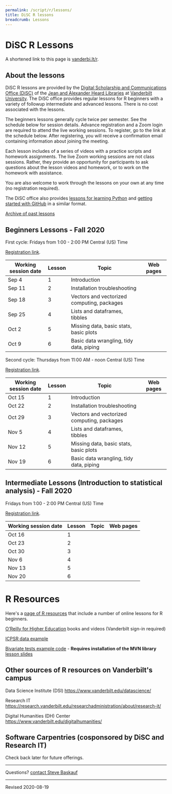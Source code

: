 ```yaml
---
permalink: /script/r/lessons/
title: DiSC R lessons
breadcrumb: Lessons
---
```


# DiSC R Lessons

A shortened link to this page is [vanderbi.lt/r](http://vanderbi.lt/r).

## About the lessons

DiSC R lessons are provided by the [Digital Scholarship and Communications Office (DiSC)](https://www.library.vanderbilt.edu/scholarly/) of the [Jean and Alexander Heard Libraries](https://www.library.vanderbilt.edu/) at [Vanderbilt University](https://www.vanderbilt.edu/).  The DiSC office provides regular lessons for R beginners with a variety of followup intermediate and advanced lessons.  There is no cost associated with the lessons.

The beginners lessons generally cycle twice per semester.  See the schedule below for session details.  Advance registration and a Zoom login are required to attend the live working sessions. To register, go to the link at the schedule below. After registering, you will receive a confirmation email containing information about joining the meeting.

Each lesson includes of a series of videos with a practice scripts and homework assignments. The live Zoom working sessions are not class sessions. Rather, they provide an opportunity for participants to ask questions about the lesson videos and homework, or to work on the homework with assistance. 

You are also welcome to work through the lessons on your own at any time (no registration required).

The DiSC office also provides [lessons for learning Python](http://vanderbi.lt/py) and [getting started with GitHub](http://vanderbi.lt/github) in a similar format.

[Archive of past lessons](../archive/)


## Beginners Lessons - Fall 2020

First cycle: Fridays from 1:00 - 2:00 PM Central (US) Time

[Registration link](https://vanderbilt.zoom.us/meeting/register/tJwpc-6prjgrHd3M1Fps39PDg4Z8YpBWUYME). 

| Working session date | Lesson | Topic | Web pages |
|---|---|---|---|
| Sep 4 | 1 | Introduction |  |
| Sep 11 | 2 | Installation troubleshooting |  |
| Sep 18 | 3 | Vectors and vectorized computing, packages |  |
| Sep 25 | 4 | Lists and dataframes, tibbles |  |
| Oct 2 | 5 | Missing data, basic stats, basic plots |  |
| Oct 9 | 6 | Basic data wrangling, tidy data, piping |  |

Second cycle: Thursdays from 11:00 AM - noon Central (US) Time

[Registration link](https://vanderbilt.zoom.us/meeting/register/tJYodOqoqDwiH9JZ09_9-U2u8qyt75Am5Uwc). 

| Working session date | Lesson | Topic | Web pages |
|---|---|---|---|
| Oct 15 | 1 | Introduction |  |
| Oct 22 | 2 | Installation troubleshooting |  |
| Oct 29 | 3 | Vectors and vectorized computing, packages |  |
| Nov 5 | 4 | Lists and dataframes, tibbles |  |
| Nov 12 | 5 | Missing data, basic stats, basic plots |  |
| Nov 19 | 6 | Basic data wrangling, tidy data, piping |  |


## Intermediate Lessons (Introduction to statistical analysis) - Fall 2020

Fridays from 1:00 - 2:00 PM Central (US) Time

[Registration link](https://vanderbilt.zoom.us/meeting/register/tJAocOGhqjMrG9BuggcFEOjf8HnLBqyaVn3Q). 

| Working session date | Lesson | Topic | Web pages |
|---|---|---|---|
| Oct 16 | 1 |  |  |
| Oct 23 | 2 |  |  |
| Oct 30 | 3 |  |  |
| Nov 6 | 4 |  |  |
| Nov 13 | 5 |  |  |
| Nov 20 | 6 |  |  |

# R Resources

Here's a [page of R resources](../) that include a number of online lessons for R beginners.

[O’Reilly for Higher Education](http://www.library.vanderbilt.edu/eres?id=1676) books and videos (Vanderbilt sign-in required)

[ICPSR data example](../nlsaah/)

[Bivariate tests example code](https://github.com/HeardLibrary/digital-scholarship/blob/master/code/r/bivariate_tests_assumptions.R) - **Requires installation of the MVN library** [lesson slides](../presentations/bivariate-analysis.pdf)

## Other sources of R resources on Vanderbilt's campus

Data Science Institute (DSI) <https://www.vanderbilt.edu/datascience/>

Research IT <https://research.vanderbilt.edu/researchadministration/about/research-it/>

Digital Humanities (DH) Center <https://www.vanderbilt.edu/digitalhumanities/>

## Software Carpentries (cosponsored by DiSC and Research IT)

Check back later for future offerings.

--------------------

Questions? [contact Steve Baskauf](mailto:steve.baskauf@vanderbilt.edu)

----
Revised 2020-08-19
